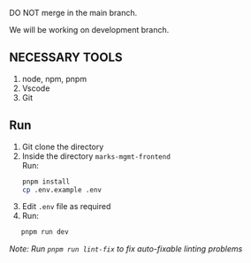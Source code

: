 DO NOT merge in the main branch.

We will be working on development branch.

## NECESSARY TOOLS

1. node, npm, pnpm
2. Vscode
3. Git

## Run

1. Git clone the directory
2. Inside the directory `marks-mgmt-frontend`
   <br/>Run:
   ```bash
   pnpm install
   cp .env.example .env
   ```
3. Edit `.env` file as required
4. Run:

```bash
   pnpm run dev
```

_Note: Run `pnpm run lint-fix` to fix auto-fixable linting problems_
